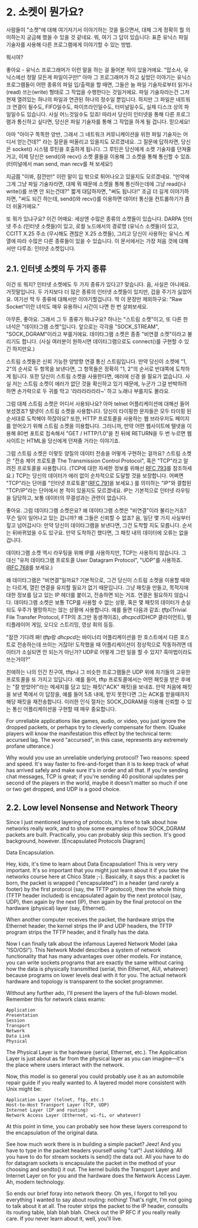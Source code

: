 # 2. 소켓이 뭔가요?

사람들이 "소켓"에 대해 여기저기서 이야기하는 것을 들으면서, 대체 그게 정확히 뭘
의미하는지 궁금해 했을 수 있을 것 같네요. 뭐, 여기 그 답이 있습니다: 표준 유닉스
파일 기술자를 사용해 다른 프로그램에게 이야기할 수 있는 방법.

뭐시여?

좋아요 - 유닉스 프로그래머가 이런 말을 하는 걸 들어본 적이 있을거에요.
"맙소사, 유닉스에선 정말 모든게 파일이구만!" 아마 그 프로그래머가 하고 싶었던
이야기는 유닉스 프로그램들이 어떤 종류의 파일 입/출력을 할 때면, 그들은 늘 파일
기술자로부터 읽거나(read) 쓰는(write) 형태로 그 작업을 수행한다는 것일거에요.
파일 기술자라는건 그저 현재 열려있는 하나의 파일과 연관된 하나의 정수일
뿐입니다. 하지만 그 파일은 네트워크 연결이 될수도, FIFO일수도,
파이프라인일수도, 터미널일수도, 실제 디스크 상의 파일일수도 있습니다. 사실
어느것일수도 있죠! 따라서 당신이 인터넷을 통해 다른 프로그램과 통신하고
싶다면, 당신은 파일 기술자를 통해 그 작업을 하게 될 겁니다. 믿으세요!

아마 "아이구 똑똑한 양반, 그래서 그 네트워크 커뮤니케이션을 위한 파일 기술자는 어디서
얻는건데?" 라는 질문을 떠올리고 있을지도 모르겠네요. 그 질문에 답하자면, 당신은
socket() 시스템 루틴을 호출하게 됩니다. 그 루틴은 당신에게 소켓 기술자를
던져줄거고, 이제 당신은 send()와 recv() 소켓 콜들을 이용해 그 소켓을 통해 통신할
수 있죠. (터미널에서 man send, man recv를 쳐 보세요!)

지금쯤 "이봐, 잠깐만!" 이란 말이 입 밖으로 튀어나오고 있을지도 모르겠네요.
"만약에 그게 그냥 파일 기술자라면, 대체 뭐 때문에 소켓을 통해 통신하는데에 그냥
read()나 write()를 쓰면 안 되는건데?" 짧게 대답하자면, "써도 됩니다!" 조금 더
길게 이야기하자면, "써도 되긴 하는데, send()와 recv()를 이용하면 데이터 통신을
컨트롤하기가 좀 더 쉬울거에요."

또 뭐가 있냐구요? 이건 어때요: 세상엔 수많은 종류의 소켓들이 있습니다. DARPA
인터넷 주소 (인터넷 소켓들)이 있고, 로컬 노드에서의 경로명 (유닉스 소켓들)이 있고,
CCITT X.25 주소 (무시해도 괜찮은 X.25 소켓들), 그리고 당신이
사용하는 유닉스 계열에 따라 수많은 다른 종류들이 있을 수 있습니다. 이 문서에서는
가장 처음 것에 대해서만 다루죠: 인터넷 소켓입니다.

## 2.1. 인터넷 소켓의 두 가지 종류

이건 또 뭐지? 인터넷 소켓에도 두 가지 종류가 있다고? 맞습니다. 음, 사실은
아니에요. 거짓말입니다. 두 가지보다 더 많은 종류의 인터넷 소켓들이 있지만, 겁을
주기가 싫었어요. 여기선 딱 두 종류에 대해서만 이야기할겁니다. 딱 이 문장만
제외하구요: "Raw Socket"이란 녀석도 매우 유용하니 시간이 나면 한 번 살펴보세요.

아무튼, 좋아요. 그래서 그 두 종류가 뭐냐구요? 하나는 "스트림 소켓"이고, 또 다른
한 녀석은 "데이타그램 소켓"입니다. 앞으로는 각각을 "SOCK_STREAM",
"SOCK_DGRAM"이라고 부를거에요. 데이타그램 소켓은 종종 "비연결 소켓"이라고
불리기도 합니다. (사실 여러분이 원하시면 데이타그램으로도 connect()를 구현할 수
있긴 하지만요.)

스트림 소켓들은 신뢰 가능한 양방향 연결 통신 스트림입니다. 만약 당신이 소켓에
"1, 2"의 순서로 두 항목을 보낸다면, 그 항목들은 정확히 "1, 2"의 순서로 반대쪽에
도착하게 됩니다. 또한 당신이 스트림 소켓을 사용한다면, 에러에 신경 쓸 필요가
없습니다. 사실 저는 스트림 소켓이 에러가 없단 것을 확신하고 있기 때문에, 누군가
그걸 반박하려 하면 손가락으로 두 귀를 막고 '라라라라라라~' 하고 노래나 부를지도
몰라요.

그럼 대체 스트림 소켓은 어디서 사용되나요? 아마 telnet 어플리케이션에 대해선
들어보셨겠죠? 텔넷이 스트림 소켓을 사용합니다. 당신이 타이핑한 문자들은 모두
타이핑 된 순서대로 도착해야 하잖아요? 또한, HTTP 프로토콜을 사용하는 웹
브라우저도 페이지를 얻어오기 위해 스트림 소켓을 이용합니다. 그러니까, 만약 어떤
웹사이트에 텔넷을 이용해 80번 포트로 접속해서 "GET / HTTP/1.0"을 친 뒤에
RETURN을 두 번 누르면 웹 사이트는 HTML을 당신에게 던져줄 거라는 이야기죠.

그럼 스트림 소켓은 이렇듯 양질의 데이터 전송을 어떻게 구현하는 걸까요? 스트림
소켓은 "전송 제어 프로토콜 The Transmission Control Protocol", 혹은 "TCP"라고
알려진 프로토콜을 사용합니다. (TCP에 대한 자세한 정보를 위해선 [RFC 793](http://tools.ietf.org/html/rfc793)를
참조하세요.) TCP는 당신의 데이터가 에러 없이 순차적으로 도달할 것을 보장합니다.
어쩌면 "TCP"라는 단어를 "인터넷 프로토콜"([RFC 791](http://tools.ietf.org/html/rfc791)을
보세요.) 를 의미하는 "IP"와 결합된 "TCP/IP"라는 단어에서 본 적이 있을지도
모르겠네요. IP는 기본적으로 인터넷 라우팅을 담당하고, 보통 데이터의 무결성과는
관련이 없습니다.

좋아요. 그럼 데이타그램 소켓은요? 왜 데이타그램 소켓은 "비연결"이라 불리는거죠?
무슨 일이 일어나고 있는 겁니까? 왜 그들은 신뢰할 수 없죠? 음, 일단 몇 가지
사실부터 짚고 넘어갑시다: 만약 당신이 데이타그램을 보낸다면, 그건 도착할 지도
모릅니다. 순서는 뒤바뀌었을 수도 있구요. 만약 도착하긴 했다면, 그 패킷 내의
데이터에 오류는 없을겁니다.

데이타그램 소켓 역시 라우팅을 위해 IP를 사용하지만, TCP는 사용하지 않습니다.
그 대신 "유저 데이타그램 프로토콜 User Datagram Protocol", "UDP"를 사용하죠.
([RFC 768](http://tools.ietf.org/html/rfc768)를 보세요.)

왜 데이타그램은 "비연결"일까요? 기본적으로, 그건 당신이 스트림 소켓을 이용할
때와는 다르게, 열린 연결을 유지할 필요가 없기 때문입니다. 그냥 패킷을 만들고,
목적지에 대한 정보를 담고 있는 IP 헤더를 붙이고, 전송하면 되는 거죠. 연결은
필요하지 않습니다. 데이타그램 소켓은 보통 TCP를 사용할 수 없는 상황, 혹은 몇
패킷의 데이터가 손실되도 우주가 멸망하지는 않는 상황에 사용합니다. 예를 들면
다음과 같죠: *tftp*(Trivial File Transfer Protocol, FTP의 조그만 동생격이죠),
*dhcpcd*(DHCP 클라이언트), 멀티플레이어 게임, 오디오 스트리밍, 영상 회의 등등.

"잠깐 기다려 봐! *tftp*랑 *dhcpcd*는 바이너리 어플리케이션을 한 호스트에서 다른
호스트로 전송하는데 쓰이는 거잖아! 도착했을 때 어플리케이션이 정상적으로
작동하려면 데이터가 소실되면 안 되는거 아닌가? UDP로 어떻게 그런 일을 할 수
있지? 흑마법이라도 쓰는거야?"

친애하는 나의 인간 친구여, tftp나 그 비슷한 프로그램들은 UDP 위에 자기들의
고유한 프로토콜을 또 가지고 있답니다. 예를 들어, tftp 프로토콜에서는 어떤 패킷을
받은 후에는 "잘 받았어!"라는 메세지를 담고 있는 패킷("ACK" 패킷)을 보내죠. 만약
처음에 패킷을 보낸 쪽에서 이 답장을, 예를 들어 5초 내에, 받지 못한다면 그는
ACK를 받을때까지 해당 패킷을 재전송합니다. 이러한 인식 절차는 SOCK_DGRAM을
이용해 신뢰할 수 있는 통신 어플리케이션을 구현할 때 매우 중요합니다.


For unreliable applications like games, audio, or video, you just ignore the
dropped packets, or perhaps try to cleverly compensate for them. (Quake players
will know the manifestation this effect by the technical term: accursed lag. The
word "accursed", in this case, represents any extremely profane utterance.)

Why would you use an unreliable underlying protocol? Two reasons: speed and
speed. It's way faster to fire-and-forget than it is to keep track of what has
arrived safely and make sure it's in order and all that. If you're sending chat
messages, TCP is great; if you're sending 40 positional updates per second of
the players in the world, maybe it doesn't matter so much if one or two get
dropped, and UDP is a good choice.

## 2.2. Low level Nonsense and Network Theory

Since I just mentioned layering of protocols, it's time to talk about how
networks really work, and to show some examples of how SOCK_DGRAM packets are
built. Practically, you can probably skip this section. It's good background,
however.
[Encapsulated Protocols Diagram]

Data Encapsulation.

Hey, kids, it's time to learn about Data Encapsulation! This is very very
important. It's so important that you might just learn about it if you take the
networks course here at Chico State ;-). Basically, it says this: a packet is
born, the packet is wrapped ("encapsulated") in a header (and rarely a footer)
by the first protocol (say, the TFTP protocol), then the whole thing (TFTP
header included) is encapsulated again by the next protocol (say, UDP), then
again by the next (IP), then again by the final protocol on the hardware
(physical) layer (say, Ethernet).

When another computer receives the packet, the hardware strips the Ethernet
header, the kernel strips the IP and UDP headers, the TFTP program strips the
TFTP header, and it finally has the data.

Now I can finally talk about the infamous Layered Network Model (aka "ISO/OSI").
This Network Model describes a system of network functionality that has many
advantages over other models. For instance, you can write sockets programs that
are exactly the same without caring how the data is physically transmitted
(serial, thin Ethernet, AUI, whatever) because programs on lower levels deal
with it for you. The actual network hardware and topology is transparent to the
socket programmer.

Without any further ado, I'll present the layers of the full-blown model.
Remember this for network class exams:


    Application
    Presentation
    Session
    Transport
    Network
    Data Link
    Physical

The Physical Layer is the hardware (serial, Ethernet, etc.). The Application
Layer is just about as far from the physical layer as you can imagine—it's the
place where users interact with the network.

Now, this model is so general you could probably use it as an automobile repair
guide if you really wanted to. A layered model more consistent with Unix might
be:

    Application Layer (telnet, ftp, etc.)
    Host-to-Host Transport Layer (TCP, UDP)
    Internet Layer (IP and routing)
    Network Access Layer (Ethernet, wi-fi, or whatever)

At this point in time, you can probably see how these layers correspond to the
encapsulation of the original data.

See how much work there is in building a simple packet? Jeez! And you have to
type in the packet headers yourself using "cat"! Just kidding. All you have to
do for stream sockets is send() the data out. All you have to do for datagram
sockets is encapsulate the packet in the method of your choosing and sendto() it
out. The kernel builds the Transport Layer and Internet Layer on for you and the
hardware does the Network Access Layer. Ah, modern technology.

So ends our brief foray into network theory. Oh yes, I forgot to tell you
everything I wanted to say about routing: nothing! That's right, I'm not going
to talk about it at all. The router strips the packet to the IP header, consults
its routing table, blah blah blah. Check out the IP RFC if you really really
care. If you never learn about it, well, you'll live.
